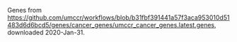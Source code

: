 Genes from <https://github.com/umccr/workflows/blob/b31fbf391441a57f3aca953010d51483d6d6bcd5/genes/cancer_genes/umccr_cancer_genes.latest.genes>, downloaded 2020-Jan-31.
